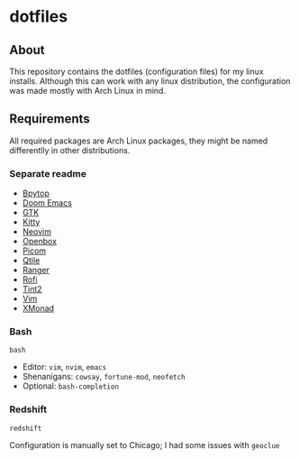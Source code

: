 # dotfiles

## About

This repository contains the dotfiles (configuration files) for my linux installs.
Although this can work with any linux distribution, the configuration was made
mostly with Arch Linux in mind.

## Requirements

All required packages are Arch Linux packages, they might be named differentlly
in other distributions.

### Separate readme

- [Bpytop](./config/bpytop/README.md)
- [Doom Emacs](./doom.d/README.md)
- [GTK](./config/gtk-3.0/README.md)
- [Kitty](./config/kitty/README.md)
- [Neovim](./config/nvim/README.md)
- [Openbox](./config/openbox/README.md)
- [Picom](./config/picom/README.md)
- [Qtile](./config/qtile/README.md)
- [Ranger](./config/ranger/README.md)
- [Rofi](./config/rofi/README.md)
- [Tint2](./config/tint2/README.md)
- [Vim](./vim/README.md)
- [XMonad](./xmonad/README.md)

### Bash

`bash`

- Editor: `vim`, `nvim`, `emacs`
- Shenanigans: `cowsay`, `fortune-mod`, `neofetch`
- Optional: `bash-completion` 

### Redshift

`redshift`

Configuration is manually set to Chicago; I had some issues with `geoclue`
